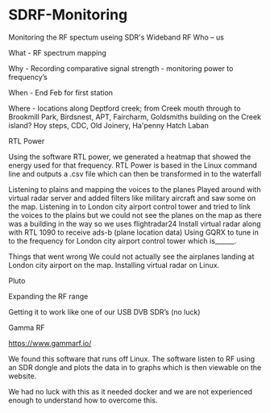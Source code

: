 # SDRF-Monitoring
Monitoring the RF spectum useing SDR's
Wideband RF 
Who – us 

What - RF spectrum mapping

Why - Recording comparative signal strength - monitoring power to frequency’s

When - End Feb for first station

Where - locations along Deptford creek; from Creek mouth through to 
Brookmill Park, Birdsnest, APT, Faircharm, Goldsmiths building on the 
Creek island? Hoy steps, CDC, Old Joinery, Ha'penny Hatch Laban

RTL Power

Using the software RTL power, we generated a heatmap that showed the energy used for that frequency. RTL Power is based in the Linux command line and outputs a .csv file which can then be transformed in to the waterfall 

Listening to plains and mapping the voices to the planes 
Played around with virtual radar server and added filters like military aircraft and saw some on the map.
Listening in to London city airport control tower and tried to link the voices to the plains but we could not see the planes on the map as there was a building in the way so we uses flightradar24
Install virtual radar along with RTL 1090 to receive ads-b (plane location data)
Using GQRX to tune in to the frequency for London city airport control tower which is______.

Things that went wrong
We could not actually see the airplanes landing at London city airport on the map.
Installing virtual radar on Linux.

Pluto

Expanding the RF range

Getting it to work like one of our USB DVB SDR’s (no luck)

Gamma RF

https://www.gammarf.io/

We found this software that runs off Linux. The software listen to RF using an SDR dongle and plots the data in to graphs which is then viewable on the website.

We had no luck with this as it needed docker and we are not experienced enough to understand how to overcome this.
